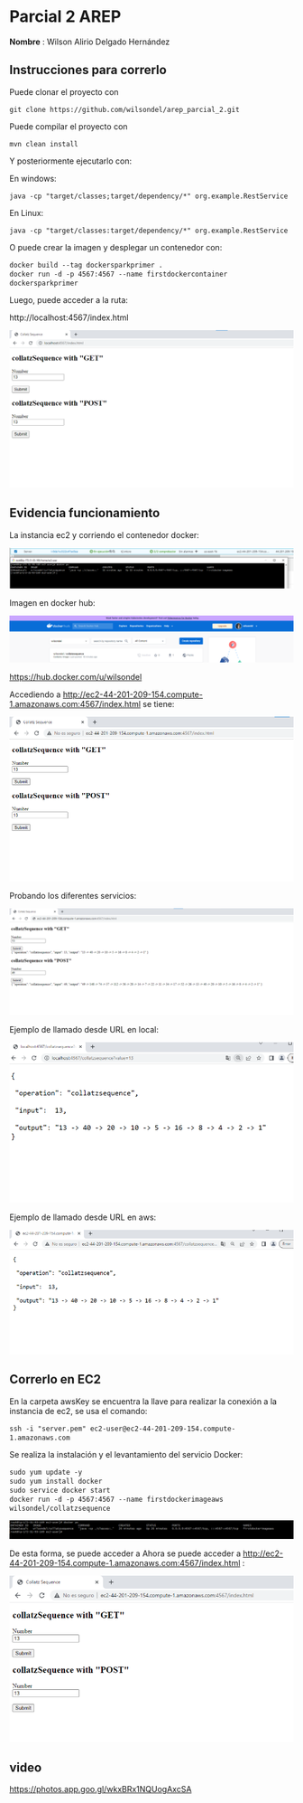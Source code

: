 # Parcial 2 AREP


**Nombre** : Wilson Alirio Delgado Hernández


## Instrucciones para correrlo

Puede clonar el proyecto con 

```
git clone https://github.com/wilsondel/arep_parcial_2.git
```

Puede compilar el proyecto con


```
mvn clean install
```

Y posteriormente ejecutarlo con:

En windows:

```
java -cp "target/classes;target/dependency/*" org.example.RestService
```

En Linux:

```
java -cp "target/classes:target/dependency/*" org.example.RestService
```

O puede crear la imagen y desplegar un contenedor con:

```
docker build --tag dockersparkprimer .
docker run -d -p 4567:4567 --name firstdockercontainer dockersparkprimer
```

Luego, puede acceder a la ruta: 

http://localhost:4567/index.html

![img_4.png](img/img_4.png)


## Evidencia funcionamiento

La instancia ec2 y corriendo el contenedor docker:

![img.png](img/img.png)


Imagen en docker hub:

![img_1.png](img/img_1.png)

https://hub.docker.com/u/wilsondel


Accediendo a http://ec2-44-201-209-154.compute-1.amazonaws.com:4567/index.html se tiene:

![img_2.png](img/img_2.png)

Probando los diferentes servicios:

![img_3.png](img/img_3.png)



Ejemplo de llamado desde URL en local:

![img_7.png](img/img_7.png)



Ejemplo de llamado desde URL en aws:

![img_8.png](img/img_8.png)



## Correrlo en EC2
En la carpeta awsKey se encuentra la llave para realizar la conexión a la instancia de ec2, se usa el comando:


```
ssh -i "server.pem" ec2-user@ec2-44-201-209-154.compute-1.amazonaws.com
```

Se realiza la instalación y el levantamiento del servicio Docker:

```
sudo yum update -y
sudo yum install docker
sudo service docker start
docker run -d -p 4567:4567 --name firstdockerimageaws wilsondel/collatzsequence
```

![img_5.png](img/img_5.png)


De esta forma, se puede acceder a Ahora se puede acceder a http://ec2-44-201-209-154.compute-1.amazonaws.com:4567/index.html :


![img_6.png](img/img_6.png)



## video

https://photos.app.goo.gl/wkxBRx1NQUogAxcSA










